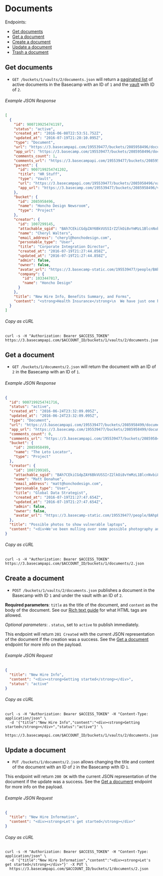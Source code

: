 Documents
=========

Endpoints:

- [Get documents](#get-documents)
- [Get a document](#get-a-document)
- [Create a document](#create-a-document)
- [Update a document](#update-a-document)
- [Trash a document][trash]

Get documents
-------------

* `GET /buckets/1/vaults/2/documents.json` will return a [paginated list][pagination] of active documents in the Basecamp with an ID of `1` and the [vault][vaults] with ID of `2`.

###### Example JSON Response
<!-- START GET /buckets/1/vaults/2/documents.json -->
```json
[
  {
    "id": 9007199254741197,
    "status": "active",
    "created_at": "2016-06-08T22:53:51.752Z",
    "updated_at": "2016-07-19T21:28:10.095Z",
    "type": "Document",
    "url": "https://3.basecampapi.com/195539477/buckets/2085958496/documents/9007199254741197.json",
    "app_url": "https://3.basecamp.com/195539477/buckets/2085958496/documents/9007199254741197",
    "comments_count": 1,
    "comments_url": "https://3.basecampapi.com/195539477/buckets/2085958496/recordings/9007199254741197/comments.json",
    "parent": {
      "id": 9007199254741202,
      "title": "HR Stuff",
      "type": "Vault",
      "url": "https://3.basecampapi.com/195539477/buckets/2085958496/vaults/9007199254741202.json",
      "app_url": "https://3.basecamp.com/195539477/buckets/2085958496/vaults/9007199254741202"
    },
    "bucket": {
      "id": 2085958496,
      "name": "Honcho Design Newsroom",
      "type": "Project"
    },
    "creator": {
      "id": 1007299145,
      "attachable_sgid": "BAh7CEkiCGdpZAY6BkVUSSIrZ2lkOi8vYmMzL1BlcnNvbi8xMDA3Mjk5MTQ1P2V4cGlyZXNfaW4GOwBUSSIMcHVycG9zZQY7AFRJIg9hdHRhY2hhYmxlBjsAVEkiD2V4cGlyZXNfYXQGOwBUMA==--eabe63d5a75258e7be2ade823aa884b7fde00ab2",
      "name": "Cheryl Walters",
      "email_address": "cheryl@honchodesign.com",
      "personable_type": "User",
      "title": "Corporate Integration Director",
      "created_at": "2016-07-19T21:27:44.858Z",
      "updated_at": "2016-07-19T21:27:44.858Z",
      "admin": false,
      "owner": false,
      "avatar_url": "https://3.basecamp-static.com/195539477/people/BAhpBEkqCjw=--7e8e5d9e90e4898faee5f69e72def9e58da85fbe/avatar-64-x4",
      "company": {
        "id": 1033447817,
        "name": "Honcho Design"
      }
    },
    "title": "New Hire Info, Benefits Summary, and Forms",
    "content": "<strong>Health Insurance</strong>\n  We have just one health insurance policy. The company pays most of the premium, and you cover the rest. Domestic partnerships are covered, as well as marriages. Open enrollment starts in January.<br><br>\n\n  <strong>401K Retirement Plan</strong>\n  We match dollar-for-dollar up to 10% of your salary that you contribute to the plan. You are eligible to enroll in the 401K plan after your first paycheck.<br><br>\n\n  <strong>Flexible Spending Account (FSA)</strong>\n  The FSA is an account where you can set aside pre-tax money for out-of-pocket medical expenses, such as prescriptions, OTC medicine, vision care, etc.  You have to decide up front how much money you want to put in the account, and the max is $2500/year.<br><br>\n\n  <strong>Continuing Education Allowance</strong>\n  We provide you with $500 a year to take classes that help you professionally. Really, anything that helps you with your job.<br><br>\n\n  <strong>Matching Charitable Gifts</strong>\n  When you donate money to a qualified charity, we will make a matching gift to that charity on your behalf. The maximum for the year is $500 per employee.<br><br>\n\n  <strong>Paid Time Off</strong>\n  Paid time off doesn't really exist here - if you need a day (or week!) off, you just need to clear it with your team or others who would be affected by your absence. You should try to take at least 3 weeks off a year."
  }
]
```
<!-- END GET /buckets/1/vaults/2/documents.json -->
###### Copy as cURL

``` shell
curl -s -H "Authorization: Bearer $ACCESS_TOKEN" https://3.basecampapi.com/$ACCOUNT_ID/buckets/1/vaults/2/documents.json
```

Get a document
--------------

* `GET /buckets/1/documents/2.json` will return the document with an ID of `2` in the Basecamp with an ID of `1`.

###### Example JSON Response
<!-- START GET /buckets/1/documents/2.json -->
```json
{
  "id": 9007199254741716,
  "status": "active",
  "created_at": "2016-06-24T23:32:09.095Z",
  "updated_at": "2016-06-24T23:32:09.095Z",
  "type": "Document",
  "url": "https://3.basecampapi.com/195539477/buckets/2085958499/documents/9007199254741716.json",
  "app_url": "https://3.basecamp.com/195539477/buckets/2085958499/documents/9007199254741716",
  "comments_count": 0,
  "comments_url": "https://3.basecampapi.com/195539477/buckets/2085958499/recordings/9007199254741716/comments.json",
  "bucket": {
    "id": 2085958499,
    "name": "The Leto Locator",
    "type": "Project"
  },
  "creator": {
    "id": 1007299165,
    "attachable_sgid": "BAh7CEkiCGdpZAY6BkVUSSIrZ2lkOi8vYmMzL1BlcnNvbi8xMDA3Mjk5MTY1P2V4cGlyZXNfaW4GOwBUSSIMcHVycG9zZQY7AFRJIg9hdHRhY2hhYmxlBjsAVEkiD2V4cGlyZXNfYXQGOwBUMA==--c28a27d0c490353fc1a5c2a50ce8eda0fae07370",
    "name": "Matt Donahue",
    "email_address": "matt@honchodesign.com",
    "personable_type": "User",
    "title": "Global Data Strategist",
    "created_at": "2016-07-19T21:27:47.654Z",
    "updated_at": "2016-07-19T21:27:47.654Z",
    "admin": false,
    "owner": false,
    "avatar_url": "https://3.basecamp-static.com/195539477/people/BAhpBF0qCjw=--21513efb0cf6f64f7a0720b2c56ac6145ae6680c/avatar-64-x4"
  },
  "title": "Possible photos to show vulnerable laptops",
  "content": "<div>We've been mulling over some possible photography and situations we want to show, particularly vulnerable laptops. Here are a few ideas, and we'll be adding to and changing this list quite a bit as it develops:<br><br>\n\n  <strong>Photography</strong><br>\n  <ol>\n    <li>Person at a coffee shop</li>\n    <li>Leaving laptop unsecured at work</li>\n    <li>Leaving laptop in hotel room out in the open, not in the safe</li>\n    <li>Animated gif of someone turning around and laptop being gone the next second</li>\n    <li>People leaving their computer in their bag and not paying attention</li>\n    <li>Security line at an airport, laptops out in the open</li>\n  </ol></div>"
}
```
<!-- END GET /buckets/1/documents/2.json -->

###### Copy as cURL

``` shell
curl -s -H "Authorization: Bearer $ACCESS_TOKEN" https://3.basecampapi.com/$ACCOUNT_ID/buckets/1/documents/2.json
```

Create a document
-----------------

* `POST /buckets/1/vaults/2/documents.json` publishes a document in the Basecamp with ID `1` and under the vault with an ID of `2`.

**Required parameters**: `title` as the title of the document, and `content` as the body of the document. See our [Rich text guide][rich] for what HTML tags are allowed.

_Optional parameters_: . `status`, set to `active` to publish immediately.

This endpoint will return `201 Created` with the current JSON representation of the document if the creation was a success. See the [Get a document](#get-a-document) endpoint for more info on the payload.

###### Example JSON Request

``` json
{
  "title": "New Hire Info",
  "content": "<div><strong>Getting started</strong></div>",
  "status": "active"
}
```

###### Copy as cURL

``` shell
curl -s -H "Authorization: Bearer $ACCESS_TOKEN" -H "Content-Type: application/json" \
  -d '{"title":"New Hire Info","content":"<div><strong>Getting started</strong></div>","status":"active"}' \
  https://3.basecampapi.com/$ACCOUNT_ID/buckets/1/vaults/2/documents.json
```

Update a document
-----------------

* `PUT /buckets/1/documents/2.json` allows changing the title and content of the document with an ID of `2` in the Basecamp with ID `1`.

This endpoint will return `200 OK` with the current JSON representation of the document if the update was a success. See the [Get a document](#get-a-document) endpoint for more info on the payload.

###### Example JSON Request

``` json
{
  "title": "New Hire Information",
  "content": "<div><strong>Let's get started</strong></div>"
}
```

###### Copy as cURL

``` shell
curl -s -H "Authorization: Bearer $ACCESS_TOKEN" -H "Content-Type: application/json" \
  -d '{"title":"New Hire Information","content":"<div><strong>Let's get started</strong></div>"}' -X PUT \
  https://3.basecampapi.com/$ACCOUNT_ID/buckets/1/documents/2.json
```

[pagination]: https://github.com/basecamp/bc3-api/blob/master/README.md#pagination
[trash]: https://github.com/basecamp/bc3-api/blob/master/sections/recordings.md#trash-a-recording
[vaults]: https://github.com/basecamp/bc3-api/blob/master/sections/vaults.md#vaults
[rich]: https://github.com/basecamp/bc3-api/blob/master/sections/rich_text.md

